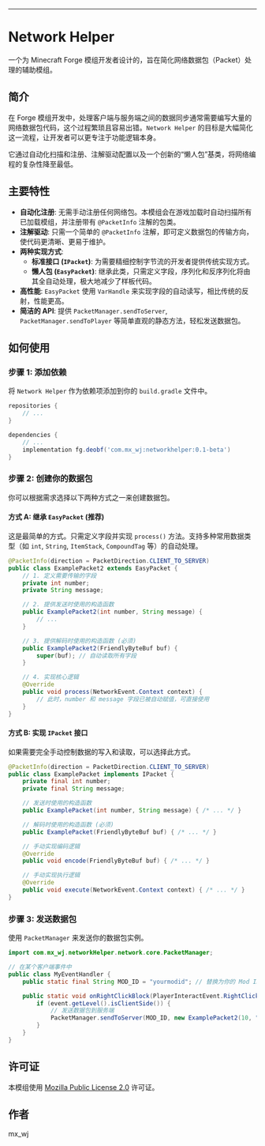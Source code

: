 -----

# Network Helper

[](https://www.minecraft.net)
[](https://files.minecraftforge.net/net/minecraftforge/forge/index_1.20.1.html)
[](https://www.mozilla.org/en-US/MPL/2.0/)

一个为 Minecraft Forge 模组开发者设计的，旨在简化网络数据包（Packet）处理的辅助模组。

## 简介

在 Forge 模组开发中，处理客户端与服务端之间的数据同步通常需要编写大量的网络数据包代码，这个过程繁琐且容易出错。`Network Helper` 的目标是大幅简化这一流程，让开发者可以更专注于功能逻辑本身。

它通过自动化扫描和注册、注解驱动配置以及一个创新的“懒人包”基类，将网络编程的复杂性降至最低。

## 主要特性

  * **自动化注册**: 无需手动注册任何网络包。本模组会在游戏加载时自动扫描所有已加载模组，并注册带有 `@PacketInfo` 注解的包类。
  * **注解驱动**: 只需一个简单的 `@PacketInfo` 注解，即可定义数据包的传输方向，使代码更清晰、更易于维护。
  * **两种实现方式**:
      * **标准接口 (`IPacket`)**: 为需要精细控制字节流的开发者提供传统实现方式。
      * **懒人包 (`EasyPacket`)**: 继承此类，只需定义字段，序列化和反序列化将由其全自动处理，极大地减少了样板代码。
  * **高性能**: `EasyPacket` 使用 `VarHandle` 来实现字段的自动读写，相比传统的反射，性能更高。
  * **简洁的 API**: 提供 `PacketManager.sendToServer`, `PacketManager.sendToPlayer` 等简单直观的静态方法，轻松发送数据包。

## 如何使用

### 步骤 1: 添加依赖

将 `Network Helper` 作为依赖项添加到你的 `build.gradle` 文件中。

```groovy
repositories {
    // ...
}

dependencies {
    // ...
    implementation fg.deobf('com.mx_wj:networkhelper:0.1-beta')
}
```

### 步骤 2: 创建你的数据包

你可以根据需求选择以下两种方式之一来创建数据包。

#### 方式 A: 继承 `EasyPacket` (推荐)

这是最简单的方式。只需定义字段并实现 `process()` 方法。支持多种常用数据类型（如 `int`, `String`, `ItemStack`, `CompoundTag` 等）的自动处理。

```java
@PacketInfo(direction = PacketDirection.CLIENT_TO_SERVER)
public class ExamplePacket2 extends EasyPacket {
    // 1. 定义需要传输的字段
    private int number;
    private String message;

    // 2. 提供发送时使用的构造函数
    public ExamplePacket2(int number, String message) {
        // ...
    }

    // 3. 提供解码时使用的构造函数 (必须)
    public ExamplePacket2(FriendlyByteBuf buf) {
        super(buf); // 自动读取所有字段
    }

    // 4. 实现核心逻辑
    @Override
    public void process(NetworkEvent.Context context) {
        // 此时，number 和 message 字段已被自动赋值，可直接使用
    }
}
```

#### 方式 B: 实现 `IPacket` 接口

如果需要完全手动控制数据的写入和读取，可以选择此方式。

```java
@PacketInfo(direction = PacketDirection.CLIENT_TO_SERVER)
public class ExamplePacket implements IPacket {
    private final int number;
    private final String message;

    // 发送时使用的构造函数
    public ExamplePacket(int number, String message) { /* ... */ }

    // 解码时使用的构造函数 (必须)
    public ExamplePacket(FriendlyByteBuf buf) { /* ... */ }

    // 手动实现编码逻辑
    @Override
    public void encode(FriendlyByteBuf buf) { /* ... */ }

    // 手动实现执行逻辑
    @Override
    public void execute(NetworkEvent.Context context) { /* ... */ }
}
```

### 步骤 3: 发送数据包

使用 `PacketManager` 来发送你的数据包实例。

```java
import com.mx_wj.networkHelper.network.core.PacketManager;

// 在某个客户端事件中
public class MyEventHandler {
    public static final String MOD_ID = "yourmodid"; // 替换为你的 Mod ID

    public static void onRightClickBlock(PlayerInteractEvent.RightClickBlock event) {
        if (event.getLevel().isClientSide()) {
            // 发送数据包到服务端
            PacketManager.sendToServer(MOD_ID, new ExamplePacket2(10, "Hello Server!"));
        }
    }
}
```

## 许可证

本模组使用 [Mozilla Public License 2.0](https://www.mozilla.org/en-US/MPL/2.0/) 许可证。

## 作者

mx_wj